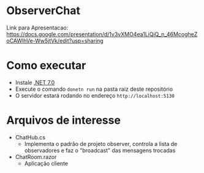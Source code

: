 # ObserverChat
Link para Apresentacao: https://docs.google.com/presentation/d/1v3vXMO4ea1LiQiQ_n_46McogheZoCAWlhVe-Ww5jtVk/edit?usp=sharing

# Como executar

* Instale [.NET 7.0](https://dotnet.microsoft.com/en-us/download/dotnet/7.0)
* Execute o comando `donetn run` na pasta raiz deste repositório
* O servidor estará rodando no endereço `http://localhost:5130`

# Arquivos de interesse

* ChatHub.cs
  * Implementa o padrão de projeto observer, controla a lista de observadores e faz o "broadcast" das mensagens trocadas
* ChatRoom.razor
  * Aplicação cliente
